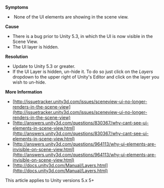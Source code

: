 
        

**Symptoms** 

*    None of the UI elements are showing in the scene view.

**Cause** 

*   There is a bug prior to Unity 5.3, in which the UI is now visible in the Scene View. 
*   The UI layer is hidden. 

**Resolution** 

*   Update to Unity 5.3 or greater. 
*   If the UI Layer is hidden, un-hide it. To do so just click on the  *Layers*  dropdown to the upper right of Unity's Editor and click on the layer you wish to un-hide.

**More Information** 

*   [http://issuetracker.unity3d.com/issues/sceneview-ui-no-longer-renders-in-the-scene-view](http://issuetracker.unity3d.com/issues/sceneview-ui-no-longer-renders-in-the-scene-view)
*   [http://answers.unity3d.com/questions/830367/why-cant-see-ui-elements-in-scene-view.html](http://answers.unity3d.com/questions/830367/why-cant-see-ui-elements-in-scene-view.html)
*   [http://answers.unity3d.com/questions/964113/why-ui-elements-are-invisible-on-scene-view.html](http://answers.unity3d.com/questions/964113/why-ui-elements-are-invisible-on-scene-view.html)
*   [http://docs.unity3d.com/Manual/Layers.html](http://docs.unity3d.com/Manual/Layers.html)

This article applies to Unity versions 5.x 5+

      